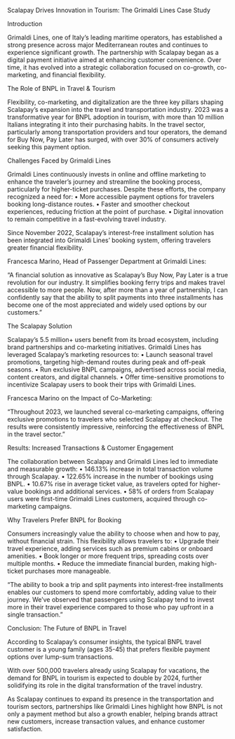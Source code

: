 Scalapay Drives Innovation in Tourism: The Grimaldi Lines Case Study

Introduction

Grimaldi Lines, one of Italy’s leading maritime operators, has established a strong presence across major Mediterranean routes and continues to experience significant growth. The partnership with Scalapay began as a digital payment initiative aimed at enhancing customer convenience. Over time, it has evolved into a strategic collaboration focused on co-growth, co-marketing, and financial flexibility.

The Role of BNPL in Travel & Tourism

Flexibility, co-marketing, and digitalization are the three key pillars shaping Scalapay’s expansion into the travel and transportation industry. 2023 was a transformative year for BNPL adoption in tourism, with more than 10 million Italians integrating it into their purchasing habits. In the travel sector, particularly among transportation providers and tour operators, the demand for Buy Now, Pay Later has surged, with over 30% of consumers actively seeking this payment option.

Challenges Faced by Grimaldi Lines

Grimaldi Lines continuously invests in online and offline marketing to enhance the traveler’s journey and streamline the booking process, particularly for higher-ticket purchases. Despite these efforts, the company recognized a need for:
	•	More accessible payment options for travelers booking long-distance routes.
	•	Faster and smoother checkout experiences, reducing friction at the point of purchase.
	•	Digital innovation to remain competitive in a fast-evolving travel industry.

Since November 2022, Scalapay’s interest-free installment solution has been integrated into Grimaldi Lines’ booking system, offering travelers greater financial flexibility.

Francesca Marino, Head of Passenger Department at Grimaldi Lines:

“A financial solution as innovative as Scalapay’s Buy Now, Pay Later is a true revolution for our industry. It simplifies booking ferry trips and makes travel accessible to more people. Now, after more than a year of partnership, I can confidently say that the ability to split payments into three installments has become one of the most appreciated and widely used options by our customers.”

The Scalapay Solution

Scalapay’s 5.5 million+ users benefit from its broad ecosystem, including brand partnerships and co-marketing initiatives. Grimaldi Lines has leveraged Scalapay’s marketing resources to:
	•	Launch seasonal travel promotions, targeting high-demand routes during peak and off-peak seasons.
	•	Run exclusive BNPL campaigns, advertised across social media, content creators, and digital channels.
	•	Offer time-sensitive promotions to incentivize Scalapay users to book their trips with Grimaldi Lines.

Francesca Marino on the Impact of Co-Marketing:

“Throughout 2023, we launched several co-marketing campaigns, offering exclusive promotions to travelers who selected Scalapay at checkout. The results were consistently impressive, reinforcing the effectiveness of BNPL in the travel sector.”

Results: Increased Transactions & Customer Engagement

The collaboration between Scalapay and Grimaldi Lines led to immediate and measurable growth:
	•	146.13% increase in total transaction volume through Scalapay.
	•	122.65% increase in the number of bookings using BNPL.
	•	10.67% rise in average ticket value, as travelers opted for higher-value bookings and additional services.
	•	58% of orders from Scalapay users were first-time Grimaldi Lines customers, acquired through co-marketing campaigns.

Why Travelers Prefer BNPL for Booking

Consumers increasingly value the ability to choose when and how to pay, without financial strain. This flexibility allows travelers to:
	•	Upgrade their travel experience, adding services such as premium cabins or onboard amenities.
	•	Book longer or more frequent trips, spreading costs over multiple months.
	•	Reduce the immediate financial burden, making high-ticket purchases more manageable.

“The ability to book a trip and split payments into interest-free installments enables our customers to spend more comfortably, adding value to their journey. We’ve observed that passengers using Scalapay tend to invest more in their travel experience compared to those who pay upfront in a single transaction.”

Conclusion: The Future of BNPL in Travel

According to Scalapay’s consumer insights, the typical BNPL travel customer is a young family (ages 35-45) that prefers flexible payment options over lump-sum transactions.

With over 500,000 travelers already using Scalapay for vacations, the demand for BNPL in tourism is expected to double by 2024, further solidifying its role in the digital transformation of the travel industry.

As Scalapay continues to expand its presence in the transportation and tourism sectors, partnerships like Grimaldi Lines highlight how BNPL is not only a payment method but also a growth enabler, helping brands attract new customers, increase transaction values, and enhance customer satisfaction.